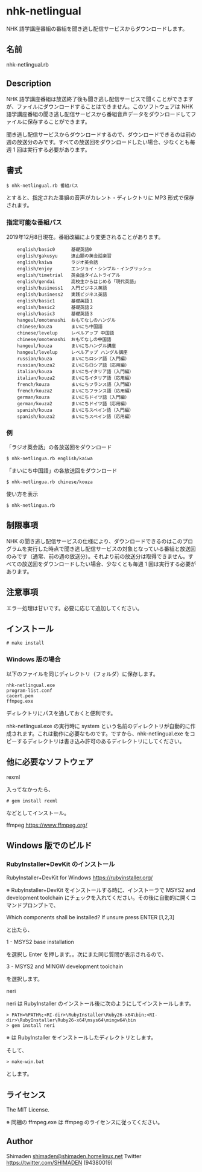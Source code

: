 # nhk-netlingual
NHK 語学講座番組の番組を聞き逃し配信サービスからダウンロードします。

## 名前
nhk-netlingual.rb

## Description
NHK 語学講座番組は放送終了後も聞き逃し配信サービスで聞くことができますが、ファイルにダウンロードすることはできません。このソフトウェアは NHK 語学講座番組の聞き逃し配信サービスから番組音声データをダウンロードしてファイルに保存することができます。

聞き逃し配信サービスからダウンロードするので、ダウンロードできるのは前の週の放送分のみです。すべての放送回をダウンロードしたい場合、少なくとも毎週 1 回は実行する必要があります。

## 書式
```
$ nhk-netlingual.rb 番組パス
```
とすると、指定された番組の音声がカレント・ディレクトリに MP3 形式で保存されます。

### 指定可能な番組パス
2019年12月8日現在。番組改編により変更されることがあります。
```
    english/basic0      基礎英語0
    english/gakusyu     遠山顕の英会話楽習
    english/kaiwa       ラジオ英会話
    english/enjoy       エンジョイ・シンプル・イングリッシュ
    english/timetrial   英会話タイムトライアル
    english/gendai      高校生からはじめる「現代英語」
    english/business1   入門ビジネス英語
    english/business2   実践ビジネス英語
    english/basic1      基礎英語１
    english/basic2      基礎英語２
    english/basic3      基礎英語３
    hangeul/omotenashi  おもてなしのハングル
    chinese/kouza       まいにち中国語
    chinese/levelup     レベルアップ 中国語
    chinese/omotenashi  おもてなしの中国語
    hangeul/kouza       まいにちハングル講座
    hangeul/levelup     レベルアップ ハングル講座
    russian/kouza       まいにちロシア語（入門編）
    russian/kouza2      まいにちロシア語（応用編）
    italian/kouza       まいにちイタリア語（入門編）
    italian/kouza2      まいにちイタリア語（応用編）
    french/kouza        まいにちフランス語（入門編）
    french/kouza2       まいにちフランス語（応用編）
    german/kouza        まいにちドイツ語（入門編）
    german/kouza2       まいにちドイツ語（応用編）
    spanish/kouza       まいにちスペイン語（入門編）
    spanish/kouza2      まいにちスペイン語（応用編）
```

### 例
「ラジオ英会話」の各放送回をダウンロード
```
$ nhk-netlingua.rb english/kaiwa
```
「まいにち中国語」の各放送回をダウンロード
```
$ nhk-netlingua.rb chinese/kouza
```
使い方を表示
```
$ nhk-netlingua.rb
```

## 制限事項
NHK の聞き逃し配信サービスの仕様により、ダウンロードできるのはこのプログラムを実行した時点で聞き逃し配信サービスの対象となっている番組と放送回のみです（通常、前の週の放送分）。それより前の放送分は取得できません。すべての放送回をダウンロードしたい場合、少なくとも毎週 1 回は実行する必要があります。

## 注意事項
エラー処理は甘いです。必要に応じて追加してください。

## インストール
```
# make install
```
### Windows 版の場合
以下のファイルを同じディレクトリ（フォルダ）に保存します。

```
nhk-netlingual.exe
program-list.conf
cacert.pem
ffmpeg.exe
```

ディレクトリにパスを通しておくと便利です。

nhk-netlingual.exe の実行時に system という名前のディレクトリが自動的に作成されます。これは動作に必要なものです。ですから、nhk-netlingual.exe をコピーするディレクトリは書き込み許可のあるディレクトリにしてください。

## 他に必要なソフトウェア
rexml

入ってなかったら、
```
# gem install rexml
```
などとしてインストール。

ffmpeg https://www.ffmpeg.org/

## Windows 版でのビルド

### RubyInstaller+DevKit のインストール
RubyInstaller+DevKit for Windows https://rubyinstaller.org/

※ RubyInstaller+DevKit をインストールする時に、インストーラで MSYS2 and development toolchain にチェックを入れてください。その後に自動的に開くコマンドプロンプトで、

Which components shall be installed? If unsure press ENTER [1,2,3]

と出たら、

1 - MSYS2 base installation

を選択し Enter を押します。。次にまた同じ質問が表示されるので、

3 - MSYS2 and MINGW development toolchain

を選択します。

neri

neri は RubyInstaller のインストール後に次のようにしてインストールします。

```
> PATH=%PATH%;<RI-dir>\RubyInstaller\Ruby26-x64\bin;<RI-dir>\RubyInstaller\Ruby26-x64\msys64\mingw64\bin
> gem install neri
```

※ <RI-dir> は RubyInstaller をインストールしたディレクトリとします。

そして、

```
> make-win.bat
```

とします。

## ライセンス
The MIT License.

※ 同梱の ffmpeg.exe は ffmpeg のライセンスに従ってください。

## Author
Shimaden <shimaden@shimaden.homelinux.net>
Twitter https://twitter.com/SHIMADEN (94380019)
